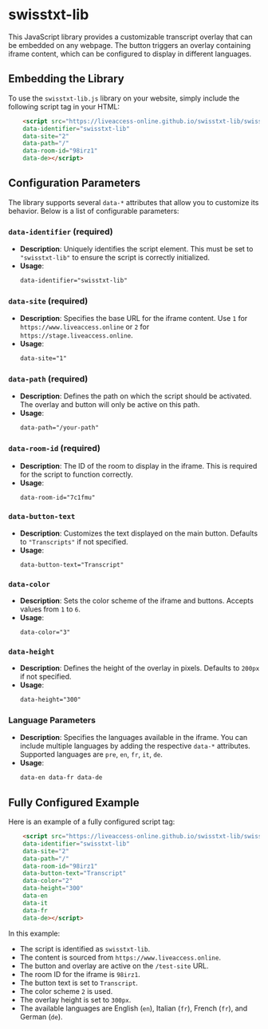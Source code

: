 
# swisstxt-lib

This JavaScript library provides a customizable transcript overlay that can be embedded on any webpage. The button triggers an overlay containing iframe content, which can be configured to display in different languages.

## Embedding the Library

To use the `swisstxt-lib.js` library on your website, simply include the following script tag in your HTML:

```html
    <script src="https://liveaccess-online.github.io/swisstxt-lib/swisstxt-lib.min.js" 
    data-identifier="swisstxt-lib"
    data-site="2"
    data-path="/"
    data-room-id="98irz1"
    data-de></script>
```

## Configuration Parameters

The library supports several `data-*` attributes that allow you to customize its behavior. Below is a list of configurable parameters:

### `data-identifier` (required)
- **Description**: Uniquely identifies the script element. This must be set to `"swisstxt-lib"` to ensure the script is correctly initialized.
- **Usage**: 
  ```html
  data-identifier="swisstxt-lib"
  ```

### `data-site` (required)
- **Description**: Specifies the base URL for the iframe content. Use `1` for `https://www.liveaccess.online` or `2` for `https://stage.liveaccess.online`.
- **Usage**: 
  ```html
  data-site="1"
  ```

### `data-path` (required)
- **Description**: Defines the path on which the script should be activated. The overlay and button will only be active on this path.
- **Usage**:
  ```html
  data-path="/your-path"
  ```

### `data-room-id` (required)
- **Description**: The ID of the room to display in the iframe. This is required for the script to function correctly.
- **Usage**:
  ```html
  data-room-id="7c1fmu"
  ```

### `data-button-text`
- **Description**: Customizes the text displayed on the main button. Defaults to `"Transcripts"` if not specified.
- **Usage**:
  ```html
  data-button-text="Transcript"
  ```

### `data-color`
- **Description**: Sets the color scheme of the iframe and buttons. Accepts values from `1` to `6`.
- **Usage**:
  ```html
  data-color="3"
  ```

### `data-height`
- **Description**: Defines the height of the overlay in pixels. Defaults to `200px` if not specified.
- **Usage**:
  ```html
  data-height="300"
  ```

### Language Parameters
- **Description**: Specifies the languages available in the iframe. You can include multiple languages by adding the respective `data-*` attributes. Supported languages are `pre`, `en`, `fr`, `it`, `de`.
- **Usage**:
  ```html
  data-en data-fr data-de
  ```

## Fully Configured Example

Here is an example of a fully configured script tag:

```html
    <script src="https://liveaccess-online.github.io/swisstxt-lib/swisstxt-lib.min.js" 
    data-identifier="swisstxt-lib"
    data-site="2"
    data-path="/"
    data-room-id="98irz1"
    data-button-text="Transcript"
    data-color="2"
    data-height="300"
    data-en
    data-it
    data-fr
    data-de></script>
```

In this example:
- The script is identified as `swisstxt-lib`.
- The content is sourced from `https://www.liveaccess.online`.
- The button and overlay are active on the `/test-site` URL.
- The room ID for the iframe is `98irz1`.
- The button text is set to `Transcript`.
- The color scheme `2` is used.
- The overlay height is set to `300px`.
- The available languages are English (`en`), Italian (`fr`), French (`fr`), and German (`de`).
